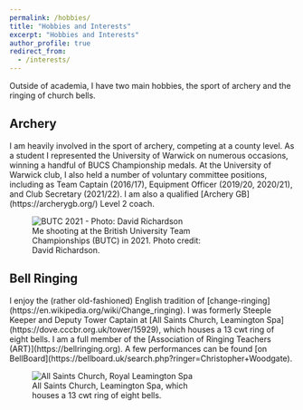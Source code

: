 ```yaml
---
permalink: /hobbies/
title: "Hobbies and Interests"
excerpt: "Hobbies and Interests"
author_profile: true
redirect_from: 
  - /interests/
---
```


Outside of academia, I have two main hobbies, the sport of archery and the ringing of church bells.

<h2>Archery</h2>
I am heavily involved in the sport of archery, competing at a county level. As a student I represented the University of Warwick on numerous occasions, winning a handful of BUCS Championship medals. At the University of Warwick club, I also held a number of voluntary committee positions, including as Team Captain (2016/17), Equipment Officer (2019/20, 2020/21), and Club Secretary (2021/22). I am also a qualified [Archery GB](https://archerygb.org/) Level 2 coach.

<figure style="width: 300px" class="align-center">
  <img src="{{ site.url }}{{ site.baseurl }}/images/archery.jpg" alt="BUTC 2021 - Photo: David Richardson">
  <figcaption>Me shooting at the British University Team Championships (BUTC) in 2021. Photo credit: David Richardson.</figcaption>
</figure>

<h2>Bell Ringing</h2>
I enjoy the (rather old-fashioned) English tradition of [change-ringing](https://en.wikipedia.org/wiki/Change_ringing). I was formerly Steeple Keeper and Deputy Tower Captain at [All Saints Church, Leamington Spa](https://dove.cccbr.org.uk/tower/15929), which houses a 13 cwt ring of eight bells. I am a full member of the [Association of Ringing Teachers (ART)](https://bellringing.org). A few performances can be found [on BellBoard](https://bellboard.uk/search.php?ringer=Christopher+Woodgate).

<figure style="width: 300px" class="align-center">
  <img src="{{ site.url }}{{ site.baseurl }}/images/all_saints_leamington.jpg" alt="All Saints Church, Royal Leamington Spa">
  <figcaption>All Saints Church, Leamington Spa, which houses a 13 cwt ring of eight bells.</figcaption>
</figure>
